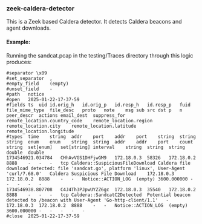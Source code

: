 ### zeek-caldera-detector

This is a Zeek based Caldera detector.  It detects Caldera beacons and agent downloads.

#### Example:

Running the sandcat.pcap in the testing/Traces directory through this logic produces:

```
#separator \x09
#set_separator	,
#empty_field	(empty)
#unset_field	-
#path	notice
#open	2025-01-22-17-37-59
#fields	ts	uid	id.orig_h	id.orig_p	id.resp_h	id.resp_p	fuid	file_mime_type	file_desc	proto	note	msg	sub	src	dst	p	n	peer_descr	actions	email_dest	suppress_for	remote_location.country_code	remote_location.region	remote_location.city	remote_location.latitude	remote_location.longitude
#types	time	string	addr	port	addr	port	string	string	string	enum	enum	string	string	addr	addr	port	count	string	set[enum]	set[string]	interval	string	string	string	double	double
1734546921.034784	CHhAvVGS1DHFjwGM9	172.18.0.3	58326	172.18.0.2	8888	-	-	-	tcp	Caldera::SuspiciousFileDownload	Caldera file download detected: file 'sandcat.go', platform 'linux', User-Agent 'curl/7.68.0'	Caldera Suspicious File Download	172.18.0.3	172.18.0.2	8888	-	-	Notice::ACTION_LOG	(empty)	3600.000000	-	-	-	-	-
1734546938.807708	C4J4Th3PJpwUYZZ6gc	172.18.0.3	35540	172.18.0.2	8888	-	-	-	tcp	Caldera::SandcatC2Detected	Potential beacon detected to /beacon with User-Agent 'Go-http-client/1.1'	-	172.18.0.3	172.18.0.2	8888	-	-	Notice::ACTION_LOG	(empty)	3600.000000	-	-	-	-	-
#close	2025-01-22-17-37-59
```
